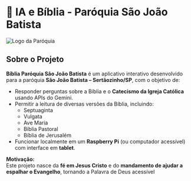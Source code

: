 # 📖 IA e Bíblia - Paróquia São João Batista

![Logo da Paróquia](logo_paroquia.png)  

## Sobre o Projeto
**Bíblia Paróquia São João Batista** é um aplicativo interativo desenvolvido para a paróquia **São João Batista – Sertãozinho/SP**, com o objetivo de:  
- Responder perguntas sobre a Bíblia e o **Catecismo da Igreja Católica** usando APIs do Gemini.  
- Permitir a leitura de diversas versões da Bíblia, incluindo:
  - Septuaginta  
  - Vulgata  
  - Ave Maria  
  - Bíblia Pastoral  
  - Bíblia de Jerusalém  
- Funcionar localmente em um **Raspberry Pi** (ou computador acessível) com interface em **tablet**.

**Motivação:**  
Este projeto nasce da **fé em Jesus Cristo** e do **mandamento de ajudar a espalhar o Evangelho**, tornando a Palavra de Deus acessível
